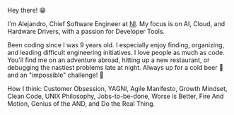 Hey there! 😁

I'm Alejandro, Chief Software Engineer at [NI](https://www.ni.com). My focus is on AI, Cloud, and Hardware Drivers, with a passion for Developer Tools.

Been coding since I was 9 years old. I especially enjoy finding, organizing, and leading difficult engineering initiatives. I love people as much as code. You'll find me on an adventure abroad, hitting up a new restaurant, or debugging the nastiest problems late at night. Always up for a cold beer 🍺 and an "impossible" challenge! 🚀

How I think: Customer Obsession, YAGNI, Agile Manifesto, Growth Mindset, Clean Code, UNIX Philosophy, Jobs-to-be-done, Worse is Better, Fire And Motion, Genius of the AND, and Do the Real Thing.
